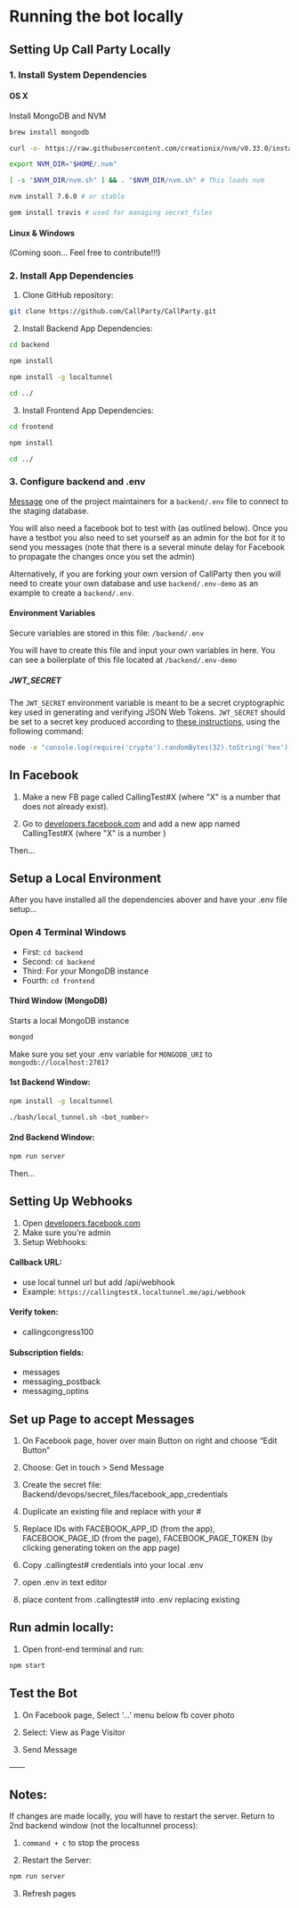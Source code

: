 # Running the bot locally

## Setting Up Call Party Locally

### 1. Install System Dependencies

#### OS X
Install MongoDB and NVM

```bash
brew install mongodb

curl -o- https://raw.githubusercontent.com/creationix/nvm/v0.33.0/install.sh | bash # install nvm

export NVM_DIR="$HOME/.nvm"

[ -s "$NVM_DIR/nvm.sh" ] && . "$NVM_DIR/nvm.sh" # This loads nvm

nvm install 7.6.0 # or stable

gem install travis # used for managing secret_files
```

#### Linux & Windows
(Coming soon... Feel free to contribute!!!)


### 2. Install App Dependencies

1. Clone GitHub repository:
```bash
git clone https://github.com/CallParty/CallParty.git
```

2. Install Backend App Dependencies:
```bash
cd backend

npm install

npm install -g localtunnel

cd ../
```

3. Install Frontend App Dependencies:
```bash
cd frontend

npm install

cd ../
```

### 3. Configure backend and .env

[Message](mailto:hi@callparty.org) one of the project maintainers for
a `backend/.env` file to connect to the staging database.

You will also need a facebook bot to test with (as outlined below). Once you have a testbot you also need to set yourself as an admin for the bot for it to send you messages (note that there is a several minute delay for Facebook to propagate the changes once you set the admin)

Alternatively, if you are forking your own version of CallParty then you will need to create your own database and use `backend/.env-demo` as an example to create a `backend/.env`.

#### Environment Variables

Secure variables are stored in this file:
`/backend/.env`

You will have to create this file and input your own variables in here. You can see a boilerplate of this file located at `/backend/.env-demo`

##### JWT_SECRET

The `JWT_SECRET` environment variable is meant to be a secret cryptographic key used in generating and verifying JSON Web Tokens. `JWT_SECRET` should be set to a secret key produced according to [these instructions](https://github.com/dwyl/learn-json-web-tokens#how-to-generate-secret-key), using the following command:

```bash
node -e "console.log(require('crypto').randomBytes(32).toString('hex'));"
```


## In Facebook

1. Make a new FB page called CallingTest#X (where "X" is a number that does not already exist).

2. Go to [developers.facebook.com](https://developers.facebook.com) and add a new app named CallingTest#X (where "X" is a number )

Then...

## Setup a Local Environment

After you have installed all the dependencies abover and have your .env file setup...

### Open 4 Terminal Windows
- First: `cd backend`
- Second: `cd backend`
- Third: 	For your MongoDB instance
- Fourth: `cd frontend`

#### Third Window (MongoDB)

Starts a local MongoDB instance
```bash
mongod
```
Make sure you set your .env variable for `MONGODB_URI` to `mongodb://localhost:27017`

#### 1st Backend Window:

```bash
npm install -g localtunnel

./bash/local_tunnel.sh <bot_number>
```

#### 2nd Backend Window:

```bash
npm run server
```

Then...

## Setting Up Webhooks
1. Open [developers.facebook.com](https://developers.facebook.com)
2. Make sure you’re admin
3. Setup Webhooks:

#### Callback URL:
- use local tunnel url but add /api/webhook
- Example: `https://callingtestX.localtunnel.me/api/webhook`

#### Verify token:
- callingcongress100

#### Subscription fields:
- messages
- messaging_postback
- messaging_optins


## Set up Page to accept Messages

1. On Facebook page, hover over main Button on right and choose “Edit Button”

2. Choose: Get in touch > Send Message

3. Create the secret file: Backend/devops/secret_files/facebook_app_credentials

4. Duplicate an existing file and replace with your #

5. Replace IDs with FACEBOOK_APP_ID (from the app), FACEBOOK_PAGE_ID (from the page), FACEBOOK_PAGE_TOKEN (by clicking generating token on the app page)

6. Copy .callingtest# credentials into your local .env

7. open .env in text editor

8. place content from .callingtest# into .env replacing existing

## Run admin locally:

1. Open front-end terminal and run:

```bash
npm start
```

## Test the Bot

1. On Facebook page, Select ‘…’ menu below fb cover photo

2. Select: View as Page Visitor

3. Send Message

——

## Notes:

If changes are made locally, you will have to restart the server. Return to 2nd backend window (not the localtunnel process):

1. `command + c` to stop the process

2. Restart the Server:
```bash
npm run server
```

3. Refresh pages
